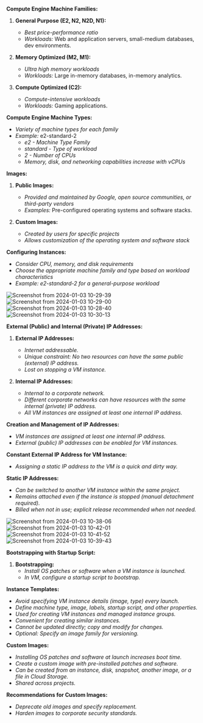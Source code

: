 **Compute Engine Machine Families:**

1. **General Purpose (E2, N2, N2D, N1):**
   - *Best price-performance ratio*
   - *Workloads:* Web and application servers, small-medium databases, dev environments.

2. **Memory Optimized (M2, M1):**
   - *Ultra high memory workloads*
   - *Workloads:* Large in-memory databases, in-memory analytics.

3. **Compute Optimized (C2):**
   - *Compute-intensive workloads*
   - *Workloads:* Gaming applications.

**Compute Engine Machine Types:**
   - *Variety of machine types for each family*
   - *Example:* e2-standard-2
     - *e2 - Machine Type Family*
     - *standard - Type of workload*
     - *2 - Number of CPUs*
     - *Memory, disk, and networking capabilities increase with vCPUs*

**Images:**
1. **Public Images:**
   - *Provided and maintained by Google, open source communities, or third-party vendors*
   - *Examples:* Pre-configured operating systems and software stacks.

2. **Custom Images:**
   - *Created by users for specific projects*
   - *Allows customization of the operating system and software stack*

**Configuring Instances:**
   - *Consider CPU, memory, and disk requirements*
   - *Choose the appropriate machine family and type based on workload characteristics*
   - *Example: e2-standard-2 for a general-purpose workload*



![Screenshot from 2024-01-03 10-29-39](https://github.com/ishtiaqSamdani/gcp/assets/82057297/89563828-89e0-4d0f-b5d6-b3a92f533d6e)
![Screenshot from 2024-01-03 10-29-00](https://github.com/ishtiaqSamdani/gcp/assets/82057297/cc878465-b4c5-45f3-aeff-71b4d057fec0)
![Screenshot from 2024-01-03 10-28-40](https://github.com/ishtiaqSamdani/gcp/assets/82057297/5e2c1ff1-3566-4376-9df8-8b59d2d506dd)
![Screenshot from 2024-01-03 10-30-13](https://github.com/ishtiaqSamdani/gcp/assets/82057297/911d0a75-c688-483d-a8ba-94ab69f91023)


**External (Public) and Internal (Private) IP Addresses:**

1. **External IP Addresses:**
   - *Internet addressable.*
   - *Unique constraint: No two resources can have the same public (external) IP address.*
   - *Lost on stopping a VM instance.*

2. **Internal IP Addresses:**
   - *Internal to a corporate network.*
   - *Different corporate networks can have resources with the same internal (private) IP address.*
   - *All VM instances are assigned at least one internal IP address.*

**Creation and Management of IP Addresses:**
   - *VM instances are assigned at least one internal IP address.*
   - *External (public) IP addresses can be enabled for VM instances.*

**Constant External IP Address for VM Instance:**
   - *Assigning a static IP address to the VM is a quick and dirty way.*

**Static IP Addresses:**
   - *Can be switched to another VM instance within the same project.*
   - *Remains attached even if the instance is stopped (manual detachment required).*
   - *Billed when not in use; explicit release recommended when not needed.*

![Screenshot from 2024-01-03 10-38-06](https://github.com/ishtiaqSamdani/gcp/assets/82057297/a827b36e-73c9-4611-9061-410d824ab316)
![Screenshot from 2024-01-03 10-42-01](https://github.com/ishtiaqSamdani/gcp/assets/82057297/6bad4cb7-c7a8-4fed-a467-5a94e9411ecf)
![Screenshot from 2024-01-03 10-41-52](https://github.com/ishtiaqSamdani/gcp/assets/82057297/4d71f37d-0791-4c51-a48c-ea3c29a78b31)
![Screenshot from 2024-01-03 10-39-43](https://github.com/ishtiaqSamdani/gcp/assets/82057297/cbb32002-3c41-43dc-8100-50d740585bc0)


**Bootstrapping with Startup Script:**

1. **Bootstrapping:**
   - *Install OS patches or software when a VM instance is launched.*
   - *In VM, configure a startup script to bootstrap.*

**Instance Templates:**
   - *Avoid specifying VM instance details (image, type) every launch.*
   - *Define machine type, image, labels, startup script, and other properties.*
   - *Used for creating VM instances and managed instance groups.*
   - *Convenient for creating similar instances.*
   - *Cannot be updated directly; copy and modify for changes.*
   - *Optional: Specify an image family for versioning.*

**Custom Images:**
   - *Installing OS patches and software at launch increases boot time.*
   - *Create a custom image with pre-installed patches and software.*
   - *Can be created from an instance, disk, snapshot, another image, or a file in Cloud Storage.*
   - *Shared across projects.*

**Recommendations for Custom Images:**
   - *Deprecate old images and specify replacement.*
   - *Harden images to corporate security standards.*





